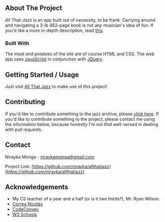 ## About The Project
_All That Jazz_ is an app built out of necessity, to be frank. Carrying around and navigating a 3-lb 462-page book is not any musician's idea of fun. If you'd like a more in-depth description, read [this](https://nirayka.github.io/allthatjazz/about.html).

### Built With
The meat and potatoes of the site are of course HTML and CSS. The web app uses [JavaScript](https://javascript.com) in conjunction with [JQuery](https://jquery.com).

## Getting Started / Usage
Just visit [All That Jazz](https://nirayka.github.io/allthatjazz/app.html) to make use of this project!


## Contributing

If you'd like to contribute something to the jazz archive, please [click here](https://nirayka.github.io/allthatjazz/contribute.html).
If you'd like to contribute something to the project, please contact me using the information below, because honestly I'm not _that_ well-versed in dealing with pull requests.



## Contact

Nirayka Monga - niraykamonga@gmail.com

Project Link: [https://github.com/nirayka/allthatjazz](https://github.com/nirayka/allthatjazz)



## Acknowledgements
* My CS teacher of a year and a half (or is it two thirds?), Mr. Ryan Wilson.
* [Correa Nicolás]()
* [CodeConvey](https://codeconvey.com/)
* [W3 Schools](https://www.w3schools.com/)
